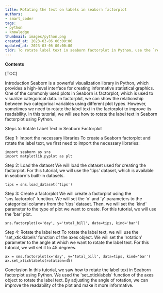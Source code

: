 ```yaml
---
title: Rotating the text on labels in seaborn factorplot
authors:
- smart_coder
tags:
- python
- knowledge
thumbnail: images/python.png
created_at: 2023-03-06 00:00:00
updated_at: 2023-03-06 00:00:00
tldr: To rotate label text in seaborn factorplot in Python, use the `rotate` parameter with the desired angle value in the `xticklabels` parameter.
---
```


**Contents**

[TOC]

Introduction
Seaborn is a powerful visualization library in Python, which provides a high-level interface for creating informative statistical graphics. One of the commonly used plots in Seaborn is factorplot, which is used to visualize categorical data. In factorplot, we can show the relationship between two categorical variables using different plot types. However, sometimes we need to rotate the label text in the factorplot to improve its readability. In this tutorial, we will see how to rotate the label text in Seaborn factorplot using Python.

Steps to Rotate Label Text in Seaborn Factorplot

Step 1: Import the necessary libraries
To create a Seaborn factorplot and rotate the label text, we first need to import the necessary libraries:

```
import seaborn as sns
import matplotlib.pyplot as plt
```

Step 2: Load the dataset
We will load the dataset used for creating the factorplot. For this tutorial, we will use the 'tips' dataset, which is available in seaborn's built-in datasets.

```
tips = sns.load_dataset('tips')
```

Step 3: Create a factorplot
We will create a factorplot using the 'sns.factorplot' function. We will set the 'x' and 'y' parameters to the categorical columns from the 'tips' dataset. Then, we will set the 'kind' parameter to the type of plot we want to create. For this tutorial, we will use the 'bar' plot.

```
sns.factorplot(x='day', y='total_bill', data=tips, kind='bar')
```

Step 4: Rotate the label text
To rotate the label text, we will use the 'set_xticklabels' function of the axes object. We will set the 'rotation' parameter to the angle at which we want to rotate the label text. For this tutorial, we will set it to 45 degrees.

```
ax = sns.factorplot(x='day', y='total_bill', data=tips, kind='bar')
ax.set_xticklabels(rotation=45)
```

Conclusion
In this tutorial, we saw how to rotate the label text in Seaborn factorplot using Python. We used the 'set_xticklabels' function of the axes object to rotate the label text. By adjusting the angle of rotation, we can improve the readability of the plot and make it more informative.
